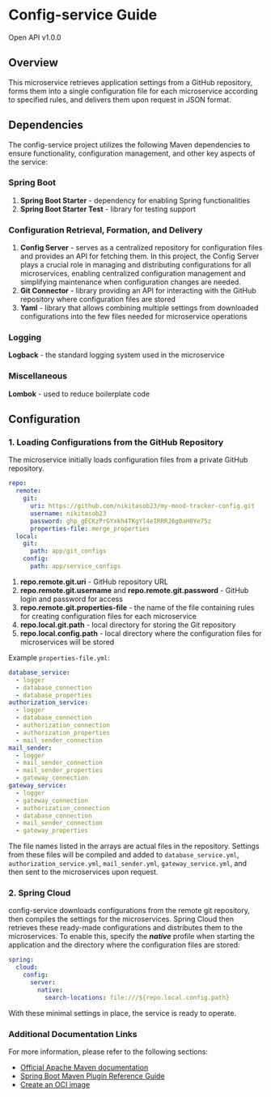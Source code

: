 # Config-service Guide
Open API v1.0.0

## Overview
This microservice retrieves application settings from a GitHub repository, forms them into a single configuration file for each microservice according to specified rules, and delivers them upon request in JSON format.

## Dependencies
The config-service project utilizes the following Maven dependencies to ensure functionality, configuration management, and other key aspects of the service:

### Spring Boot
1. **Spring Boot Starter** - dependency for enabling Spring functionalities
2. **Spring Boot Starter Test** - library for testing support

### Configuration Retrieval, Formation, and Delivery
1. **Config Server** - serves as a centralized repository for configuration files and provides an API for fetching them. In this project, the Config Server plays a crucial role in managing and distributing configurations for all microservices, enabling centralized configuration management and simplifying maintenance when configuration changes are needed.
2. **Git Connector** - library providing an API for interacting with the GitHub repository where configuration files are stored
3. **Yaml** - library that allows combining multiple settings from downloaded configurations into the few files needed for microservice operations

### Logging
**Logback** - the standard logging system used in the microservice

### Miscellaneous
**Lombok** - used to reduce boilerplate code

## Configuration
### 1. Loading Configurations from the GitHub Repository
The microservice initially loads configuration files from a private GitHub repository.
```yaml
repo:
  remote:
    git:
      uri: https://github.com/nikitasob23/my-mood-tracker-config.git
      username: nikitasob23
      password: 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
      properties-file: merge_properties
  local:
    git:
      path: app/git_configs
    config:
      path: app/service_configs
```
1. **repo.remote.git.uri** - GitHub repository URL
2. **repo.remote.git.username** and **repo.remote.git.password** - GitHub login and password for access
3. **repo.remote.git.properties-file** - the name of the file containing rules for creating configuration files for each microservice
4. **repo.local.git.path** - local directory for storing the Git repository
5. **repo.local.config.path** - local directory where the configuration files for microservices will be stored

Example `properties-file.yml`:
```yaml
database_service:
  - logger
  - database_connection
  - database_properties
authorization_service:
  - logger
  - database_connection
  - authorization_connection
  - authorization_properties
  - mail_sender_connection
mail_sender:
  - logger
  - mail_sender_connection
  - mail_sender_properties
  - gateway_connection
gateway_service:
  - logger
  - gateway_connection
  - authorization_connection
  - database_connection
  - mail_sender_connection
  - gateway_properties
```
The file names listed in the arrays are actual files in the repository. Settings from these files will be compiled and added to `database_service.yml`, `authorization_service.yml`, `mail_sender.yml`, `gateway_service.yml`, and then sent to the microservices upon request.

### 2. Spring Cloud
config-service downloads configurations from the remote git repository, then compiles the settings for the microservices. Spring Cloud then retrieves these ready-made configurations and distributes them to the microservices. To enable this, specify the **_native_** profile when starting the application and the directory where the configuration files are stored:
```yaml
spring:
  cloud:
    config:
      server:
        native:
          search-locations: file:///${repo.local.config.path}
```

With these minimal settings in place, the service is ready to operate.

### Additional Documentation Links
For more information, please refer to the following sections:

* [Official Apache Maven documentation](https://maven.apache.org/guides/index.html)
* [Spring Boot Maven Plugin Reference Guide](https://docs.spring.io/spring-boot/docs/3.1.5/maven-plugin/reference/html/)
* [Create an OCI image](https://docs.spring.io/spring-boot/docs/3.1.5/maven-plugin/reference/html/#build-image)
